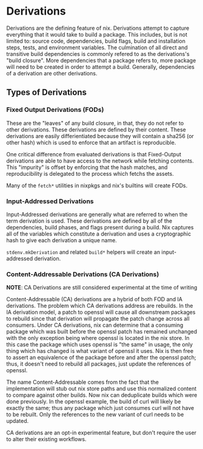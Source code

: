 # Derivations

Derivations are the defining feature of nix. Derivations attempt to capture everything
that it would take to build a package. This includes, but is not limited to: source code,
dependencies, build flags, build and installation steps, tests, and environment variables.
The culmination of all direct and transitive build dependencies
is commonly refered to as the derivations's "build closure". More dependencies that a
package refers to, more package will need to be created in order to attempt a
build. Generally, dependencies of a derivation are other derivations.

## Types of Derivations

### Fixed Output Derivations (FODs)

These are the "leaves" of any build closure, in that, they do not refer to other
derivations. These derivations are defined by
their content. These derivations are easily differientiated because they
will contain a sha256 (or other hash) which is used to enforce that an artifact
is reproducible.

One critical difference from evaluated derivations is that Fixed-Output derivations
are able to have access to the network while fetching contents. This "impurity"
is offset by enforcing that the hash matches, and reproducibility is delegated to
the process which fetchs the assets.

Many of the `fetch*` utilities in nixpkgs and nix's builtins will create FODs.

### Input-Addressed Derivations

Input-Addressed derivations are generally what are referred to when the term derivation is used. These
derivations are defined by all of the dependencies, build phases, and flags
present during a build. Nix captures all of the variables which constitute a
derivation and uses a cryptographic hash to give each derivation a unique name.

`stdenv.mkDerivation` and related `build*` helpers will create an input-addressed derivation.

### Content-Addressable Derivations (CA Derivations)

**NOTE**: CA Derivations are still considered experimental at the time of writing

Content-Addressable (CA) derivations are a hybrid of both FOD and IA derivations.
The problem which CA derivations address are rebuilds. In the IA derivation model, a patch
to openssl will cause all downstream packages to rebuild since that derivation will
propagate the patch change across all consumers. Under CA derivations, nix can determine
that a consuming package which was built before the openssl patch has remained unchanged
with the only exception being where openssl is located in the nix store. In this case
the package which uses openssl is "the same" in usage, the only thing which has changed is what
variant of openssl it uses. Nix is then free to assert an equivalence of the
package before and after the openssl patch; thus, it doesn't need to rebuild all packages,
just update the references of openssl.

The name Content-Addressable comes from the fact that the implementation will stub out nix store
paths and use this normalized content to compare against other builds. Now nix can deduplicate
builds which were done previously. In the openssl example, the build of curl will likely be
exactly the same; thus any package which just consumes curl will not have to be rebuilt. Only
the references to the new variant of curl needs to be updated.

CA derivations are an opt-in experimental feature, but don't require the user to alter their
existing workflows.
